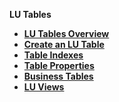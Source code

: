 <strong>LU Tables<strong>
<ul>

<li><a href="/articles/06_LU_tables/01_LU_tables_overview.md">LU Tables Overview</a></li>
<li><a href="/articles/06_LU_tables/02_create_an_LU_table.md">Create an LU Table</li>
<li><a href="/articles/06_LU_tables/03_table_indexes.md">Table Indexes</li>
<li><a href="/articles/06_LU_tables/04_table_properties.md">Table Properties</a></li>
<li><a href="/articles/06_LU_tables/05_business_tables.md">Business Tables</a></li>
<li><a href="/articles/06_LU_tables/06_LU_views.md">LU Views</a></li>

</ul>

